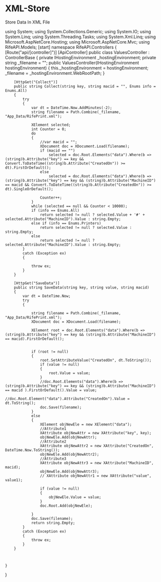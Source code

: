 # XML-Store
Store Data In XML File


using System;
using System.Collections.Generic;
using System.IO;
using System.Linq;
using System.Threading.Tasks;
using System.Xml.Linq;
using Microsoft.AspNetCore.Hosting;
using Microsoft.AspNetCore.Mvc;
using RifeAPI.Models;
[start]
namespace RifeAPI.Controllers
{
    [Route("api/[controller]")]
    [ApiController]
    public class ValuesController : ControllerBase
    {
        private IHostingEnvironment _hostingEnvironment;
        private string _filename = "";
        public ValuesController(IHostingEnvironment hostingEnvironment)
        {
            this._hostingEnvironment = hostingEnvironment;
            _filename = _hostingEnvironment.WebRootPath;
        }


        [HttpGet("Collect")]
        public string Collect(string key, string macid = "", Enums info = Enums.All)
        {
            try
            {
                var dt = DateTime.Now.AddMinutes(-2);
                string filename = Path.Combine(_filename, "App_Data/RifePrint.xml");

                XElement selected;
                int Counter = 0;
                do
                {
                    //var macid = "";
                    XDocument doc = XDocument.Load(filename);
                    if (macid == "")
                        selected = doc.Root.Elements("data").Where(b => (string)b.Attribute("key") == key && Convert.ToDateTime((string)b.Attribute("CreatedOn")) >= dt).FirstOrDefault();
                    else
                        selected = doc.Root.Elements("data").Where(b => (string)b.Attribute("key") == key && (string)b.Attribute("MachineID") == macid && Convert.ToDateTime((string)b.Attribute("CreatedOn")) >= dt).SingleOrDefault();

                    Counter++;
                }
                while (selected == null && Counter < 10000);
                if (info == Enums.All)
                    return selected != null ? selected.Value + '#' + selected.Attribute("MachineID").Value : string.Empty;
                else if (info == Enums.Printers)
                    return selected != null ? selected.Value : string.Empty;
                else
                    return selected != null ? selected.Attribute("MachineID").Value : string.Empty;
            }
            catch (Exception ex)
            {

                throw ex;
            }
        }

        [HttpGet("SaveData")]
        public string SaveData(string key, string value, string macid)
        {
            var dt = DateTime.Now;
            try
            {

                string filename = Path.Combine(_filename, "App_Data/RifePrint.xml");
                XDocument doc = XDocument.Load(filename);

                XElement root = doc.Root.Elements("data").Where(b => (string)b.Attribute("key") == key && (string)b.Attribute("MachineID") == macid).FirstOrDefault();


                if (root != null)
                {
                    root.SetAttributeValue("CreatedOn", dt.ToString());
                    if (value != null)
                    {
                        root.Value = value;
                    }
                    //doc.Root.Elements("data").Where(b => (string)b.Attribute("key") == key && (string)b.Attribute("MachineID") == macid ).FirstOrDefault().Value = value;
                    //doc.Root.Element("data").Attribute("CreatedOn").Value = dt.ToString();
                    doc.Save(filename);
                }
                else
                {
                    XElement objNewEle = new XElement("data");
                    //Attribute1
                    XAttribute objNewAttr = new XAttribute("key", key);
                    objNewEle.Add(objNewAttr);
                    //Attribute2
                    XAttribute objNewAttr2 = new XAttribute("CreatedOn", DateTime.Now.ToString());
                    objNewEle.Add(objNewAttr2);
                    //Attribute3
                    XAttribute objNewAttr3 = new XAttribute("MachineID", macid);
                    objNewEle.Add(objNewAttr3);
                    // XAttribute objNewAttr1 = new XAttribute("value", value1);

                    if (value != null)
                    {
                        objNewEle.Value = value;
                    }
                    doc.Root.Add(objNewEle);
                   
                }
                doc.Save(filename);
                return string.Empty;
            }
            catch (Exception ex)
            {
                throw ex;
            }
        }



    }
}
